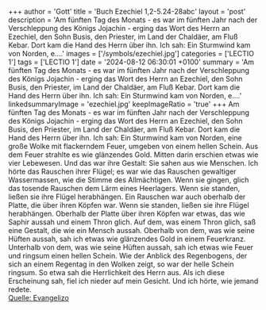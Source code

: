 +++
author = 'Gott'
title = 'Buch Ezechiel 1,2-5.24-28abc'
layout = 'post'
description = 'Am fünften Tag des Monats - es war im fünften Jahr nach der Verschleppung des Königs Jojachin - erging das Wort des Herrn an Ezechiel, den Sohn Busis, den Priester, im Land der Chaldäer, am Fluß Kebar. Dort kam die Hand des Herrn über ihn. Ich sah: Ein Sturmwind kam von Norden, e....'
images = ['/symbols/ezechiel.jpg']
categories = ['LECTIO 1']
tags = ['LECTIO 1']
date = '2024-08-12 06:30:01 +0100'
summary = 'Am fünften Tag des Monats - es war im fünften Jahr nach der Verschleppung des Königs Jojachin - erging das Wort des Herrn an Ezechiel, den Sohn Busis, den Priester, im Land der Chaldäer, am Fluß Kebar. Dort kam die Hand des Herrn über ihn. Ich sah: Ein Sturmwind kam von Norden, e....'
linkedsummaryImage = 'ezechiel.jpg'
keepImageRatio = 'true'
+++
Am fünften Tag des Monats - es war im fünften Jahr nach der Verschleppung des Königs Jojachin -
erging das Wort des Herrn an Ezechiel, den Sohn Busis, den Priester, im Land der Chaldäer, am Fluß Kebar. Dort kam die Hand des Herrn über ihn.
Ich sah: Ein Sturmwind kam von Norden, eine große Wolke mit flackerndem Feuer, umgeben von einem hellen Schein.<!--more--> Aus dem Feuer strahlte es wie glänzendes Gold.
Mitten darin erschien etwas wie vier Lebewesen. Und das war ihre Gestalt: Sie sahen aus wie Menschen.
Ich hörte das Rauschen ihrer Flügel; es war wie das Rauschen gewaltiger Wassermassen, wie die Stimme des Allmächtigen. Wenn sie gingen, glich das tosende Rauschen dem Lärm eines Heerlagers. Wenn sie standen, ließen sie ihre Flügel herabhängen.
Ein Rauschen war auch oberhalb der Platte, die über ihren Köpfen war. Wenn sie standen, ließen sie ihre Flügel herabhängen.
Oberhalb der Platte über ihren Köpfen war etwas, das wie Saphir aussah und einem Thron glich. Auf dem, was einem Thron glich, saß eine Gestalt, die wie ein Mensch aussah.
Oberhalb von dem, was wie seine Hüften aussah, sah ich etwas wie glänzendes Gold in einem Feuerkranz. Unterhalb von dem, was wie seine Hüften aussah, sah ich etwas wie Feuer und ringsum einen hellen Schein.
Wie der Anblick des Regenbogens, der sich an einem Regentag in den Wolken zeigt, so war der helle Schein ringsum.
So etwa sah die Herrlichkeit des Herrn aus.
Als ich diese Erscheinung sah, fiel ich nieder auf mein Gesicht. Und ich hörte, wie jemand redete.<br> [Quelle: Evangelizo](https://evangeliumtagfuertag.org/DE/gospel)